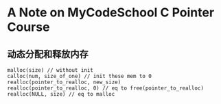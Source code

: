 # A Note on MyCodeSchool C Pointer Course

## 动态分配和释放内存

```
malloc(size) // without init
calloc(num, size_of_one) // init these mem to 0
realloc(pointer_to_realloc, new_size) 
realloc(pointer_to_realloc, 0) // eq to free(pointer_to_realloc)
realloc(NULL, size) // eq to malloc
```



